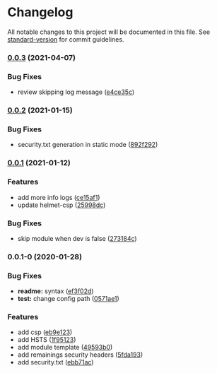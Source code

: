 # Changelog

All notable changes to this project will be documented in this file. See [standard-version](https://github.com/conventional-changelog/standard-version) for commit guidelines.

### [0.0.3](https://github.com/dansmaculotte/nuxt-security/compare/v0.0.2...v0.0.3) (2021-04-07)


### Bug Fixes

* review skipping log message ([e4ce35c](https://github.com/dansmaculotte/nuxt-security/commit/e4ce35ce3812002a782dfde59ec1e8f02d086d25))

### [0.0.2](https://github.com/dansmaculotte/nuxt-security/compare/v0.0.1...v0.0.2) (2021-01-15)


### Bug Fixes

* security.txt generation in static mode ([892f292](https://github.com/dansmaculotte/nuxt-security/commit/892f29288f9215cfabbf57e32b4eecb639238249))

### [0.0.1](https://github.com/dansmaculotte/nuxt-security/compare/v0.0.1-0...v0.0.1) (2021-01-12)


### Features

* add more info logs ([ce15af1](https://github.com/dansmaculotte/nuxt-security/commit/ce15af1462952ed3e0c598fd4cdcae8781d1fdb6))
* update helmet-csp ([25998dc](https://github.com/dansmaculotte/nuxt-security/commit/25998dc5d40eadaeec716d3308756f72dc38a549))


### Bug Fixes

* skip module when dev is false ([273184c](https://github.com/dansmaculotte/nuxt-security/commit/273184c4af207d4f487ff6887780b50b0b1b8ce6))

### 0.0.1-0 (2020-01-28)


### Bug Fixes

* **readme:** syntax ([ef3f02d](https://github.com/dansmaculotte/nuxt-security/commit/ef3f02d))
* **test:** change config path ([0571ae1](https://github.com/dansmaculotte/nuxt-security/commit/0571ae1))


### Features

* add csp ([eb9e123](https://github.com/dansmaculotte/nuxt-security/commit/eb9e123))
* add HSTS ([1f95123](https://github.com/dansmaculotte/nuxt-security/commit/1f95123))
* add module template ([49593b0](https://github.com/dansmaculotte/nuxt-security/commit/49593b0))
* add remainings security headers ([5fda193](https://github.com/dansmaculotte/nuxt-security/commit/5fda193))
* add security.txt ([ebb71ac](https://github.com/dansmaculotte/nuxt-security/commit/ebb71ac))
